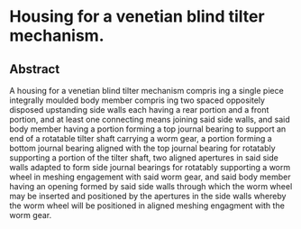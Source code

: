 # Housing for a venetian blind tilter mechanism.

## Abstract
A housing for a venetian blind tilter mechanism compris ing a single piece integrally moulded body member compris ing two spaced oppositely disposed upstanding side walls each having a rear portion and a front portion, and at least one connecting means joining said side walls, and said body member having a portion forming a top journal bearing to support an end of a rotatable tilter shaft carrying a worm gear, a portion forming a bottom journal bearing aligned with the top journal bearing for rotatably supporting a portion of the tilter shaft, two aligned apertures in said side walls adapted to form side journal bearings for rotatably supporting a worm wheel in meshing engagement with said worm gear, and said body member having an opening formed by said side walls through which the worm wheel may be inserted and positioned by the apertures in the side walls whereby the worm wheel will be positioned in aligned meshing engagment with the worm gear.